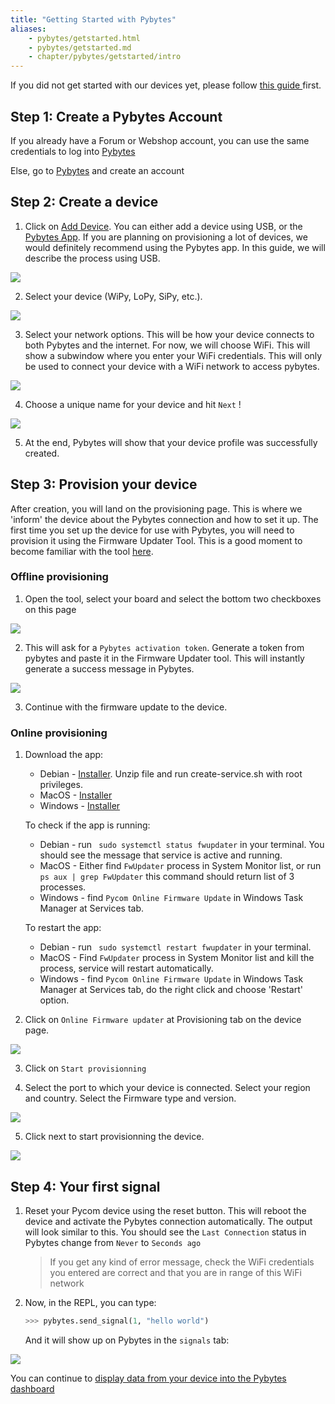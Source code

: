 ```yaml
---
title: "Getting Started with Pybytes"
aliases:
    - pybytes/getstarted.html
    - pybytes/getstarted.md
    - chapter/pybytes/getstarted/intro
---
```


If you did not get started with our devices yet, please follow [this guide ](/gettingstarted/) first.

## Step 1: Create a Pybytes Account

If you already have a Forum or Webshop account, you can use the same credentials to log into [Pybytes](https://pybytes.pycom.io/)

Else, go to [Pybytes](https://pybytes.pycom.io) and create an account

## Step 2: Create a device 
1. Click on [Add Device](https://pybytes.pycom.io/devices). You can either add a device using USB, or the [Pybytes App](/pybytes/smart/). If you are planning on provisioning a lot of devices, we would definitely recommend using the Pybytes app. In this guide, we will describe the process using USB.

![](/gitbook/assets/pybytes/add-device/add-device-btn.png)

2. Select your device (WiPy, LoPy, SiPy, etc.).

![](/gitbook/assets/pybytes/add-device/select-device-type.png)

3. Select your network options. This will be how your device connects to both Pybytes and the internet. For now, we will choose WiFi. This will show a subwindow where you enter your WiFi credentials. This will only be used to connect your device with a WiFi network to access pybytes.

![](/gitbook/assets/pybytes/add-device/network-step.png)

4. Choose a unique name for your device and hit `Next` !

![](/gitbook/assets/pybytes/add-device/customize-step.png)

5. At the end, Pybytes will show that your device profile was successfully created.

## Step 3: Provision your device

After creation, you will land on the provisioning page. This is where we 'inform' the device about the Pybytes connection and how to set it up. The first time you set up the device for use with Pybytes, you will need to provision it using the Firmware Updater Tool. This is a good moment to become familiar with the tool [here](/updatefirmware/device/).

### Offline provisioning

1. Open the tool, select your board and select the bottom two checkboxes on this page

![](/gitbook/assets/pybytes/add-device/pybytes-provisioning.png)

2. This will ask for a `Pybytes activation token`. Generate a token from pybytes and paste it in the Firmware Updater tool. This will instantly generate a success message in Pybytes.

![](/gitbook/assets/pybytes/add-device/pybytes-provisioning2.png)

3. Continue with the firmware update to the device.

### Online provisioning

1. Download the app:
    - Debian - [Installer](https://software.pycom.io/findupgrade?product=pycom-fwupdater-online&type=all&platform=unix&redirect=true). 
      Unzip file and run create-service.sh with root privileges. 
    - MacOS - [Installer](https://software.pycom.io/findupgrade?product=pycom-fwupdater-online&type=all&platform=macos&redirect=true)
    - Windows - [Installer](https://software.pycom.io/findupgrade?product=pycom-fwupdater-online&type=all&platform=win32&redirect=true)
    
    To check if the app is running: 
    - Debian - run ` sudo systemctl status fwupdater` in your terminal. You 
      should see the message that service is active and running.
    - MacOS - Either find `FwUpdater` process in System Monitor list, or run 
      `ps aux | grep FwUpdater` this command should return list of 3 processes.
    - Windows - find `Pycom Online Firmware Update` in Windows Task Manager 
      at Services tab.

   To restart the app:
   - Debian - run ` sudo systemctl restart fwupdater` in your terminal.
   - MacOS - Find `FwUpdater` process in System Monitor list and kill the 
     process, service will restart automatically.
   - Windows - find `Pycom Online Firmware Update` in Windows Task Manager
     at Services tab, do the right click and choose 'Restart' option.

2. Click on `Online Firmware updater` at Provisioning tab on the device page.

![](/gitbook/assets/fwupdater-1.png)

3. Click on `Start provisionning`

4. Select the port to which your device is connected. Select your region and 
   country. Select the Firmware type and version.

![](/gitbook/assets/fwupdater-3.png)

5. Click next to start provisionning the device.

![](/gitbook/assets/pybytes/add-device/fw-updater/fwupdater-finish.png)

## Step 4: Your first signal

1. Reset your Pycom device using the reset button. This will reboot the device and activate the Pybytes connection automatically. The output will look similar to this. You should see the `Last Connection` status in Pybytes change from `Never` to `Seconds ago`

    > If you get any kind of error message, check the WiFi credentials you entered are correct and that you are in range of this WiFi network

2. Now, in the REPL, you can type:
    ```python
    >>> pybytes.send_signal(1, "hello world")
    ```
    And it will show up on Pybytes in the `signals` tab:

![](/gitbook/assets/pybytes/add-device/send-signal.png)

You can continue to [display data from your device into the Pybytes dashboard](/pybytes/dashboard/) 

